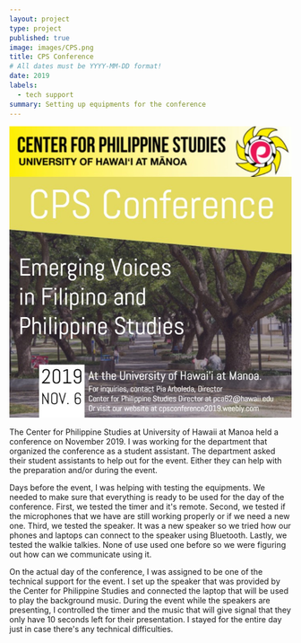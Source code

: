 ```yaml
---
layout: project
type: project
published: true
image: images/CPS.png
title: CPS Conference
# All dates must be YYYY-MM-DD format!
date: 2019
labels:
  - tech support
summary: Setting up equipments for the conference
---
```


<img class="ui medium left floated squared image" src="../images/CPS_conference2019.jpg">

The Center for Philippine Studies at University of Hawaii at Manoa held a conference on November 2019. I was working for the department that organized the conference as a student assistant. The department asked their student assistants to help out for the event. Either they can help with the preparation and/or during the event.

Days before the event, I was helping with testing the equipments. We needed to make sure that everything is ready to be used for the day of the conference. First, we tested the timer and it's remote. Second, we tested if the microphones that we have are still working properly or if we need a new one. Third, we tested the speaker. It was a new speaker so we tried how our phones and laptops can connect to the speaker using Bluetooth. Lastly, we tested the walkie talkies. None of use used one before so we were figuring out how can we communicate using it.

On the actual day of the conference, I was assigned to be one of the technical support for the event. I set up the speaker that was provided by the Center for Philippine Studies and connected the laptop that will be used to play the background music. During the event while the speakers are presenting, I controlled the timer and the music that will give signal that they only have 10 seconds left for their presentation. I stayed for the entire day just in case there's any technical difficulties. 
